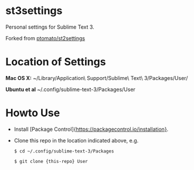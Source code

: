 st3settings
===========

Personal settings for Sublime Text 3.

Forked from [ptomato/st2settings](https://github.com/ptomato/st2settings)

Location of Settings
====================
**Mac OS X:**
~/Library/Application\ Support/Sublime\ Text\ 3/Packages/User/

**Ubuntu et al**
~/.config/sublime-text-3/Packages/User


Howto Use
=========
 * Install [Package Control]{https://packagecontrol.io/installation}.
 * Clone this repo in the location indicated above, e.g.

   ```
   $ cd ~/.config/sublime-text-3/Packages

   $ git clone {this-repo} User
   ```
